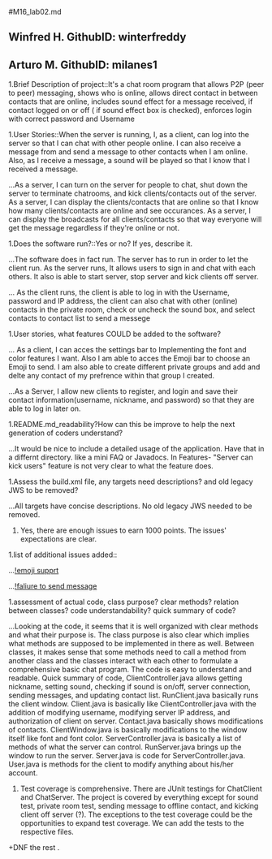 #M16_lab02.md

## Winfred H.         GithubID: winterfreddy
## Arturo M.          GithubID: milanes1

1.Brief Description of project::It's a chat room program that allows P2P (peer to peer) messaging, shows who is online, allows direct contact in between contacts that are online, includes sound effect for a message received, if contact logged on or off ( if sound effect box is checked), enforces login with correct password and Username

1.User Stories::When the server is running, I, as a client, can log into the server so that I can chat with other people online. I can also receive a message from and send a message to other contacts when I am online. Also, as I receive a message, a sound will be played so that I know that I received a message.

...As a server, I can turn on the server for people to chat, shut down the server to terminate chatrooms, and kick clients/contacts out of the server. As a server, I can display the clients/contacts that are online so that I know how many clients/contacts are online and see occurances. As a server, I can display the broadcasts for all clients/contacts so that way everyone will get the message regardless if they're online or not.

1.Does the software run?::Yes or no? If yes, describe it. 

...The software does in fact run. The server has to run in order to let the client run. As the server runs, It allows users to sign in and chat with each others. It also is able to start server, stop server and kick clients off server. 

... As the client runs, the client is able to log in with the Username, password and IP address, the client can also chat with other (online) contacts in the private room, check or uncheck the sound box, and select contacts to contact list to send a messege

1.User stories, what features COULD be added to the software?

... As a client, I can acces the settings bar to Implementing the font and color features I want. Also I am able to acces the Emoji bar to choose an Emoji to send. I am also able to create different private groups and add and delte any contact of my prefrence within that group I created. 

...As a Server, I allow new clients to register, and login and save their contact information(username, nickname, and password) so that they are able to log in later on. 

1.README.md_readability?How can this be improve to help the next generation of coders understand?

...It would be nice to include a detailed usage of the application. Have that in a differnt directory. like a mini FAQ or Javadocs. In Features- "Server can kick users" feature is not very clear to what the feature does.

1.Assess the build.xml file, any targets need descriptions? and old legacy JWS to be removed?

...All targets have concise descriptions. No old legacy JWS needed to be removed.

1. Yes, there are enough issues to earn 1000 points. The issues' expectations are clear.

1.list of additional issues added:: 

 ...[!emoji supprt]("https://github.com/UCSB-CS56-Projects/cs56-networking-chat/issues/23")
  
...[!faliure to send message]("https://github.com/UCSB-CS56-Projects/cs56-networking-chat/issues/24")

1.assessment of actual code, class purpose? clear methods? relation between classes? code understandability? quick summary of code?

...Looking at the code, it seems that it is well organized with clear methods and what their purpose is. The class purpose is also clear which implies what methods are supposed to be implemented in there as well. Between classes, it makes sense that some methods need to call a method from another class and the classes interact with each other to formulate a comprehensive basic chat program. The code is easy to understand and readable. Quick summary of code, ClientController.java allows getting nickname, setting sound, checking if sound is on/off, server connection, sending messages, and updating contact list. RunClient.java basically runs the client window. Client.java is basically like ClientController.java with the addition of modifying username, modifying server IP address, and authorization of client on server. Contact.java basically shows modifications of contacts. ClientWindow.java is basically modifications to the window itself like font and font color. ServerController.java is basically a list of methods of what the server can control. RunServer.java brings up the window to run the server. Server.java is code for ServerController.java. User.java is methods for the client to modify anything about his/her account.

1. Test coverage is comprehensive. There are JUnit testings for ChatClient and ChatServer. The project is covered by everything except for sound test, private room test, sending message to offline contact, and kicking client off server (?). The exceptions to the test coverage could be the opportunities to expand test coverage. We can add the tests to the respective files.

+DNF the rest
.
